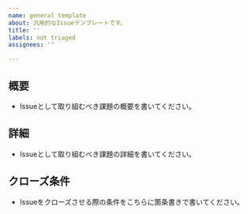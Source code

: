 ```yaml
---
name: general template
about: 汎用的なIssueテンプレートです。
title: ''
labels: not triaged
assignees: ''

---
```


## 概要
- Issueとして取り組むべき課題の概要を書いてください。

## 詳細
- Issueとして取り組むべき課題の詳細を書いてください。

## クローズ条件
- Issueをクローズさせる際の条件をこちらに箇条書きで書いてください。
